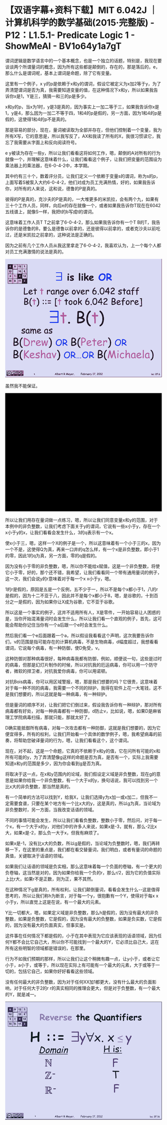 # 【双语字幕+资料下载】MIT 6.042J ｜ 计算机科学的数学基础(2015·完整版) - P12：L1.5.1- Predicate Logic 1 - ShowMeAI - BV1o64y1a7gT

谓词逻辑是数学语言中的一个基本概念，也是一个独立的话题，特别是，我现在要谈谈两个所谓量词的概念，因为所有这些都是颠倒的，存在的，那是落后的，e，那么什么是谓词呢，基本上谓词是命题，除了它有变量。

这里有一个例子，x y的p是依赖于x和y的谓词，假设它被定义为x加2等于y，为了弄清楚谓词是否为真，我需要知道变量的值，在这种情况下x和y，所以如果我告诉你x是1，Y是三，猜猜一和三的p是多少。

x和y的p，当x为1时，y是3是真的，因为事实上一加二等于三，如果我告诉你x是1，y是4，那么因为一加二不等于四，1和4的p是假的，另一方面，因为1和4的p是假的，这使得1和4的p不是真的。

那是容易的部分，现在，量词被读取为全部并存在，但他们控制着一个变量，我为所有X写，它的意思是，所以我写反了，AX和我读了所有的X，我很习惯读它，我忘了我需要从字面上和反向阅读符号。

e y被读为存在一些y，所以让我们看看这将如何工作，嗯，颠倒的A对所有的行为就像一个，并理解这意味着什么，让我们看看这个例子，让我们把变量的范围设为乘法器上的乘法器，在6-0-4-2中，本学期。

其中约有三十个，数着评分员，让我们定义一个依赖于变量s的谓词，称为s的p，上面写着S被泵入大约6-0-4-2，他们对成为员工充满热情，好的，如果我告诉你，对所有的人来说，这和说，德鲁的P是真的。

彼得的P是真的，克沙夫的P是真的，一大堆更多的米凯拉，会有两个九，如果有三十个工作人员，同样，向后e的存在就像一个，或者如果我告诉你T现在在6042五线谱上，就像S一样，我把t的b写成t的谓词。

这意味着工作人员T T之前拿了6-0-4-2，那么如果我告诉你有一个T B的T，我告诉你的是德鲁的B，要么是德鲁以前拿的，还是彼得以前拿的，或者克沙夫以前吃过，还是米凯拉之前拿的，这种说法是正确的。

因为之前有几个工作人员从我这里拿走了6-0-4-2，我喜欢认为，上一个每个人都对员工充满激情的说法是真的。



![](img/1b41e099caf8eca95753b6d61f741a48_1.png)

虽然我不能保证。

![](img/1b41e099caf8eca95753b6d61f741a48_3.png)

所以让我们用存在量词做一点练习，嗯，所以让我们同意变量x和y的范围，对于本例中的非负整数，让我们考虑下面关于y的谓词，它说有一些x小于y，存在一个x小于y的x，让我们看看会发生什么，3的q表示有一个x。

使x小于三，嗯，这样一个X的例子是一个，所以这意味着有一个小于三的x，因为一个不是，这使得Q为真，再来一口井的q怎么样，有一个x是非负整数，即小于1的零，因此1的q为真，另一方面，零的q是假的。

因为没有小于零的非负整数，嗯，所以你不能给x赋值，这是一个非负整数，将使它小于零，好的，那个还不错，我希望，让我们看看同一个带有通用量词的例子，这一次，我们会说y的r意味着对于每一个x x小于y，嗯。

1的r是假的，原因是五是一个反例，五不少于一，所以不是每个x都小于1，八的r是假的，因为十二不亚于八，因此并不是每个x都小于8，嗯，是谷歌的，十到百分之一是假的，因为如果你让X成为谷歌，它不亚于谷歌。

所以这是一个事实的例子，这并不适用所有人，X是零件，一开始容易让人困惑的是，当你开始混淆量词时会发生什么，所以让我们看一个直观的例子，首先，这可能会帮助你记住当你有一个a后跟一个e时会发生什么。

然后我们看一个e后面跟着一个a，所以假设我看看这个声明，这次我要告诉你们，v的范围是指可能存在的计算机病毒，不是生物病毒，d幅度超过，我想看看谓词，它说每个病毒，有一种防御，使D免受，v。

这种防御对那种病毒很好，每种病毒我都有防御，例如，顺便说一句，这些是过时的病毒，但那是幻灯片制作的时候，所以对抗我的厄运病毒，你可以用一个防守者，微软的捍卫者，对抗我爱你病毒，你可以用诺顿。

对抗Bois病毒，你可以用区域警报，嗯，那是我们想要的吗？它很贵，这意味着对于每一种不同的病毒，我需要一个不同的辩护，我得在软件上花一大笔钱，这不是我们想要的，所以这就是每一种病毒，有一种辩护。

但是量词的顺序不对，让我们把它们倒过来，假设我告诉你有一种辩护，那对所有病毒都有好处，对每一种病毒都有一种防御，d防止v，比如说，嗯，如果D是麻省理工学院病毒扫描，那就只能，那就太好了。

D确实能抵御所有病毒，对每一次攻击都有一种防御，这就是我们想要的，因为它便宜得多，所有的权利，让我们开始看一个具体的数学例子，嗯，我希望病毒的前奏，将帮助您破译量词的行为，嗯，让我们看看这个，这个谓词。

现在，对不起，这是一个命题，它真的不依赖于x和y的值，它在问所有可能的x和所有可能的y，为了弄清楚像g这样的命题是否为真，是否有一个，实际上我需要知道x和y的范围是多少，因为你会看到g是否为真。

将取决于这一点，在x和y范围内的论域，我们假设定义域是非负整数，现在g的意思是如果你给我一个非负整数，有一个大于x的y，换句话说，我可以找到另一个比x大的非负整数，那当然是真的。

有一个简单的方法可以找到Y，给我X，让我们选择y为x加一或x加二，但我不一定需要食谱，只要在某个地方有一个比x大的y，这是真的，所以g为真，当论域为非负整数时，另一方面，当我改变话语的领域。

不同的事情可能会发生，所以让我们看看负整数，整数小于零，然后问，对于每一个x，有一个大于x的y，对他们中的许多人来说，如果x是-3，就有，那么-2比x大，如果x是-2，那么负一大于x，但我有麻烦了。

如果x是-1，没有比x大的负数，所以g是假的，当论域为负整数时，嗯，我们再转移一下，在这里的重点是，我们都在看交替量词，我们明白，或者有量词的命题的真值，关键取决于话语的领域。

如果我们让话语的领域是负实相，那么这意味着每一个负面的卷轴，有一个更大的负卷轴，这当然是对的，因为如果你给我一个负的r，那么r/2，因为它的负值实际上比r大，如果r不是正数，则为正，果不其然。

在这种情况下g是真的，所有权利，让我们颠倒量词，看看会发生什么--这是值得思考的，所以让我们称h为断言，对于每一个y，很抱歉有一个Y，使得对于每x x小于y，所以直觉上这是在说，有一个最大的元素。

Y比一切都大，嗯，如果定义域是非负整数，那么h是假的，因为没有最大的非负整数，如果是负整数，它是假的，因为没有最大的负整数，如果是负实数，它是假的，因为没有最大的负面真实，但事实是。

这件事在任何情况下都是假的，小于在其中表现为它应该表现的话语领域，因为任何Y都不会比它自己大，所以你不可能找到一个最大的Y，它必须比自己大，这在所有这些明智的领域都是错误的，在那里。

行为不如我们预期的那样，所以让我们让这个稍微有趣一点，让y小于，或者让它小于，a小于，或等于，所以现在实际上有可能有一个最大的元素，大于或等于一切的，包括它自己，如果你好好看看这些领域。

没有任何最大的非负整数，因为对于任何XX加1都更大，没有什么最大的负面影响，对于任何大于2的r r的真实相同的推理会更大，但是对于负整数，有一个最大的Y，就是减一。



![](img/1b41e099caf8eca95753b6d61f741a48_5.png)